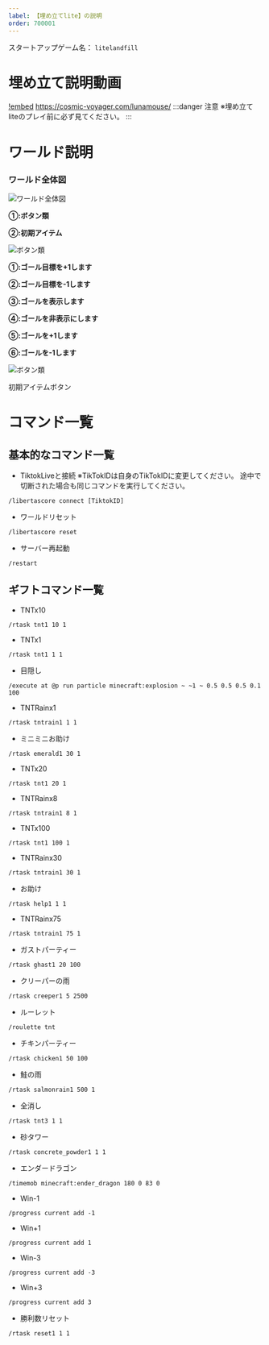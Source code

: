```yaml
---
label: 【埋め立てlite】の説明
order: 700001
---
```

スタートアップゲーム名：
```litelandfill```


# 埋め立て説明動画  
[!embed](https://youtu.be/oNc0Pzj_xGw)
https://cosmic-voyager.com/lunamouse/
:::danger 注意
※埋め立てliteのプレイ前に必ず見てください。
:::  

# ワールド説明
### ワールド全体図
![ワールド全体図](/image/litelandfill1.png)


**①:ボタン類**

**②:初期アイテム**


![ボタン類](/image/litelandfill2.png)


**①:ゴール目標を+1します**

**②:ゴール目標を-1します**

**③:ゴールを表示します**

**④:ゴールを非表示にします**

**⑤:ゴールを+1します**

**⑥:ゴールを-1します**

![ボタン類](/image/litelandfill3.png)


初期アイテムボタン


# コマンド一覧

## 基本的なコマンド一覧

- TiktokLiveと接続
※TikTokIDは自身のTikTokIDに変更してください。
途中で切断された場合も同じコマンドを実行してください。
```
/libertascore connect [TiktokID]
```

- ワールドリセット
```
/libertascore reset
```

- サーバー再起動
```
/restart
```

## ギフトコマンド一覧  
- TNTx10
```
/rtask tnt1 10 1
```
- TNTx1
```
/rtask tnt1 1 1
```
- 目隠し
```
/execute at @p run particle minecraft:explosion ~ ~1 ~ 0.5 0.5 0.5 0.1 100
```
- TNTRainx1
```
/rtask tntrain1 1 1
```
- ミニミニお助け
```
/rtask emerald1 30 1
```
- TNTx20
```
/rtask tnt1 20 1
```
- TNTRainx8
```
/rtask tntrain1 8 1
```
- TNTx100
```
/rtask tnt1 100 1
```
- TNTRainx30
```
/rtask tntrain1 30 1
```
- お助け
```
/rtask help1 1 1
```
- TNTRainx75
```
/rtask tntrain1 75 1
```
- ガストパーティー
```
/rtask ghast1 20 100
```
- クリーパーの雨
```
/rtask creeper1 5 2500
```
- ルーレット
```
/roulette tnt
```
- チキンパーティー
```
/rtask chicken1 50 100
```
- 鮭の雨
```
/rtask salmonrain1 500 1
```
- 全消し
```
/rtask tnt3 1 1
```
- 砂タワー
```
/rtask concrete_powder1 1 1
```
- エンダードラゴン
```
/timemob minecraft:ender_dragon 180 0 83 0
```
- Win-1
```
/progress current add -1
```
- Win+1
```
/progress current add 1
```
- Win-3
```
/progress current add -3
```
- Win+3
```
/progress current add 3
```
- 勝利数リセット
```
/rtask reset1 1 1
```
